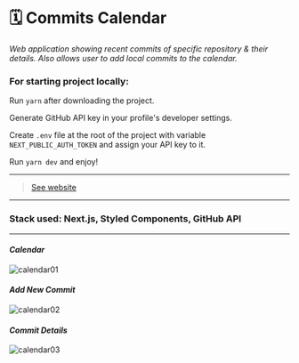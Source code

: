 # 🗓️ Commits Calendar

*Web application showing recent commits of specific repository & their details. Also allows user to add local commits to the calendar.*

### For starting project locally:

Run `yarn` after downloading the project.

Generate GitHub API key in your profile's developer settings.

Create `.env` file at the root of the project with variable `NEXT_PUBLIC_AUTH_TOKEN` and assign your API key to it.

Run `yarn dev` and enjoy!

<hr />

> [See website](https://commits-calendar.vercel.app/)
<hr />

### Stack used: Next.js, Styled Components, GitHub API
<hr />

#### *Calendar*

![calendar01](https://user-images.githubusercontent.com/46372998/178102480-4850b773-fc69-4301-9a65-9f287fa02315.png)

#### *Add New Commit*

![calendar02](https://user-images.githubusercontent.com/46372998/178102481-8f94026c-de7b-4544-8818-8179df8e0ceb.png)

#### *Commit Details*

![calendar03](https://user-images.githubusercontent.com/46372998/178102482-3959350f-9b9f-40d6-9a53-ae58b2f78db1.png)
